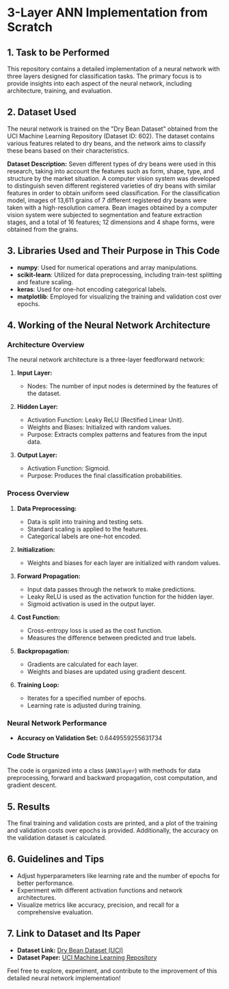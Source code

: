 # 3-Layer ANN Implementation from Scratch

## 1. Task to be Performed

This repository contains a detailed implementation of a neural network with three layers designed for classification tasks. The primary focus is to provide insights into each aspect of the neural network, including architecture, training, and evaluation.

## 2. Dataset Used

The neural network is trained on the "Dry Bean Dataset" obtained from the UCI Machine Learning Repository (Dataset ID: 602). The dataset contains various features related to dry beans, and the network aims to classify these beans based on their characteristics.

**Dataset Description:**
Seven different types of dry beans were used in this research, taking into account the features such as form, shape, type, and structure by the market situation. A computer vision system was developed to distinguish seven different registered varieties of dry beans with similar features in order to obtain uniform seed classification. For the classification model, images of 13,611 grains of 7 different registered dry beans were taken with a high-resolution camera. Bean images obtained by a computer vision system were subjected to segmentation and feature extraction stages, and a total of 16 features; 12 dimensions and 4 shape forms, were obtained from the grains.

## 3. Libraries Used and Their Purpose in This Code

- **numpy**: Used for numerical operations and array manipulations.
- **scikit-learn**: Utilized for data preprocessing, including train-test splitting and feature scaling.
- **keras**: Used for one-hot encoding categorical labels.
- **matplotlib**: Employed for visualizing the training and validation cost over epochs.

## 4. Working of the Neural Network Architecture

### Architecture Overview

The neural network architecture is a three-layer feedforward network:

1. **Input Layer:**
   - Nodes: The number of input nodes is determined by the features of the dataset.

2. **Hidden Layer:**
   - Activation Function: Leaky ReLU (Rectified Linear Unit).
   - Weights and Biases: Initialized with random values.
   - Purpose: Extracts complex patterns and features from the input data.

3. **Output Layer:**
   - Activation Function: Sigmoid.
   - Purpose: Produces the final classification probabilities.

### Process Overview

1. **Data Preprocessing:**
   - Data is split into training and testing sets.
   - Standard scaling is applied to the features.
   - Categorical labels are one-hot encoded.

2. **Initialization:**
   - Weights and biases for each layer are initialized with random values.

3. **Forward Propagation:**
   - Input data passes through the network to make predictions.
   - Leaky ReLU is used as the activation function for the hidden layer.
   - Sigmoid activation is used in the output layer.

4. **Cost Function:**
   - Cross-entropy loss is used as the cost function.
   - Measures the difference between predicted and true labels.

5. **Backpropagation:**
   - Gradients are calculated for each layer.
   - Weights and biases are updated using gradient descent.

6. **Training Loop:**
   - Iterates for a specified number of epochs.
   - Learning rate is adjusted during training.

### Neural Network Performance

- **Accuracy on Validation Set:** 0.6449559255631734

### Code Structure

The code is organized into a class (`ANN3layer`) with methods for data preprocessing, forward and backward propagation, cost computation, and gradient descent.

## 5. Results

The final training and validation costs are printed, and a plot of the training and validation costs over epochs is provided. Additionally, the accuracy on the validation dataset is calculated.

## 6. Guidelines and Tips

- Adjust hyperparameters like learning rate and the number of epochs for better performance.
- Experiment with different activation functions and network architectures.
- Visualize metrics like accuracy, precision, and recall for a comprehensive evaluation.

## 7. Link to Dataset and Its Paper

- **Dataset Link:** [Dry Bean Dataset (UCI)](https://archive.ics.uci.edu/dataset/602/dry+bean+dataset)
- **Dataset Paper:** [UCI Machine Learning Repository](https://www.semanticscholar.org/paper/Multiclass-classification-of-dry-beans-using-vision-Koklu-%C3%96zkan/e84c31138f2f261d15517d6b6bb8922c3fe597a1)

Feel free to explore, experiment, and contribute to the improvement of this detailed neural network implementation!
